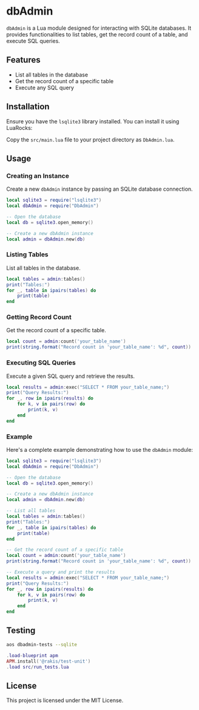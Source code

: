 # dbAdmin

`dbAdmin` is a Lua module designed for interacting with SQLite databases. It provides functionalities to list tables, get the record count of a table, and execute SQL queries.

## Features

- List all tables in the database
- Get the record count of a specific table
- Execute any SQL query

## Installation

Ensure you have the `lsqlite3` library installed. You can install it using LuaRocks:

Copy the `src/main.lua` file to your project directory as `DbAdmin.lua`.

## Usage

### Creating an Instance

Create a new `dbAdmin` instance by passing an SQLite database connection.

```lua
local sqlite3 = require("lsqlite3")
local dbAdmin = require("DbAdmin")

-- Open the database
local db = sqlite3.open_memory()

-- Create a new dbAdmin instance
local admin = dbAdmin.new(db)
```

### Listing Tables

List all tables in the database.

```lua
local tables = admin:tables()
print("Tables:")
for _, table in ipairs(tables) do
    print(table)
end
```

### Getting Record Count

Get the record count of a specific table.

```lua
local count = admin:count('your_table_name')
print(string.format("Record count in 'your_table_name': %d", count))
```

### Executing SQL Queries

Execute a given SQL query and retrieve the results.

```lua
local results = admin:exec("SELECT * FROM your_table_name;")
print("Query Results:")
for _, row in ipairs(results) do
    for k, v in pairs(row) do
        print(k, v)
    end
end
```

### Example

Here's a complete example demonstrating how to use the `dbAdmin` module:

```lua
local sqlite3 = require("lsqlite3")
local dbAdmin = require("DbAdmin")

-- Open the database
local db = sqlite3.open_memory()

-- Create a new dbAdmin instance
local admin = dbAdmin.new(db)

-- List all tables
local tables = admin:tables()
print("Tables:")
for _, table in ipairs(tables) do
    print(table)
end

-- Get the record count of a specific table
local count = admin:count('your_table_name')
print(string.format("Record count in 'your_table_name': %d", count))

-- Execute a query and print the results
local results = admin:exec("SELECT * FROM your_table_name;")
print("Query Results:")
for _, row in ipairs(results) do
    for k, v in pairs(row) do
        print(k, v)
    end
end
```

## Testing

```sh
aos dbadmin-tests --sqlite
```

```lua
.load-blueprint apm
APM.install('@rakis/test-unit')
.load src/run_tests.lua
```

## License

This project is licensed under the MIT License.
